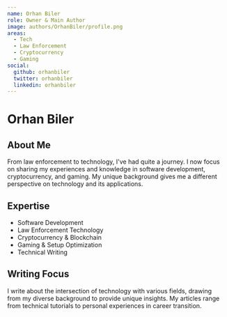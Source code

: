 ```yaml
---
name: Orhan Biler
role: Owner & Main Author
image: authors/OrhanBiler/profile.png
areas:
  - Tech
  - Law Enforcement
  - Cryptocurrency
  - Gaming
social:
  github: orhanbiler
  twitter: orhanbiler
  linkedin: orhanbiler
---
```


# Orhan Biler

## About Me
From law enforcement to technology, I've had quite a journey. I now focus on sharing my experiences and knowledge in software development, cryptocurrency, and gaming. My unique background gives me a different perspective on technology and its applications.

## Expertise
- Software Development
- Law Enforcement Technology
- Cryptocurrency & Blockchain
- Gaming & Setup Optimization
- Technical Writing

## Writing Focus
I write about the intersection of technology with various fields, drawing from my diverse background to provide unique insights. My articles range from technical tutorials to personal experiences in career transition. 